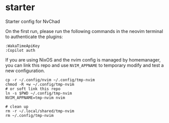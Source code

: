 # starter
Starter config for NvChad

On the first run, please run the following commands in the neovim terminal to authenticate the plugins:

```
:WakaTimeApiKey
:Copilot auth
```

If you are using NixOS and the nvim config is managed by homemanager, you can link this repo and use `NVIM_APPNAME` to temporary modify and test a new configuration.

```
cp -r ~/.config/nvim ~/.config/tmp-nvim
chmod -R +w ~/.config/tmp-nvim
# or soft link this repo
ln -s $PWD ~/.config/tmp-nvim
NVIM_APPNAME=tmp-nvim nvim

# clean up
rm -r ~/.local/shared/tmp-nvim
rm ~/.config/tmp-nvim
```

